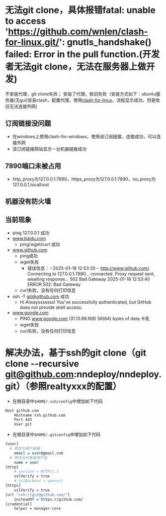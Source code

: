 
# 无法git clone，具体报错fatal: unable to access 'https://github.com/wnlen/clash-for-linux.git/': gnutls_handshake() failed: Error in the pull function.(开发者无法git clone，无法在服务器上做开发)


不安装代理，git clone失败；
安装了代理，依旧失败（安装方式如下：ubuntu服务器(无gui)安装clash，配置代理，使用[clash-for-linux](https://github.com/wnlen/clash-for-linux)，流程显示成功，但是依旧无法连接外网）

## 订阅链接没问题
- 在windows上使用clash-for-windows，使用该订阅链接，连接成功，可以连接外网
- 该订阅链接网站显示一台机器链接成功

## 7890端口未被占用
- http_proxy为127.0.0.1:7890，https_proxy为127.0.0.1:7890，no_proxy为127.0.0.1,localhost

## 机器没有防火墙

## 当前现象

- ping 127.0.0.1 成功
- www.baidu.com 
  - ping/wget/curl 成功
- www.github.com
  - ping成功
  - wget失败
    - 错误信息：--2025-01-18 12:53:35--  http://www.github.com/
Connecting to 127.0.0.1:7890... connected.
Proxy request sent, awaiting response... 502 Bad Gateway
2025-01-18 12:53:40 ERROR 502: Bad Gateway
  - curl失败，没有任何打印信息
- ssh -T git@github.com 成功
  - Hi Alwaysssssss! You've successfully authenticated, but GitHub does not provide shell access.
- www.google.com
  - PING www.google.com (31.13.88.169) 56(84) bytes of data.卡死
  - wget失败
  - curl失败，没有任何打印信息


# 解决办法，基于ssh的git clone（git clone --recursive git@github.com:nndeploy/nndeploy.git）（参照realtyxxx的配置）

- 在根目录中`$HOME/.ssh/config`中增加如下代码

```bash
Host github.com
    Hostname ssh.github.com
    Port 443
    User git
```

- 在根目录中`$HOME/.gitconfig`中增加如下代码
```bash
[user]
  # 修改为用户邮箱
	email = user@gmail.com 
  # 修改为开发者用户名
	name = user 
[http]
	# version = HTTP/1.1
	sslVerify = true
	# sslBackend = openssl
[https]
	sslVerify = true
[url "ssh://git@github.com/"]
	insteadOf = https://github.com/
[credential]
	helper = manager-core
```

